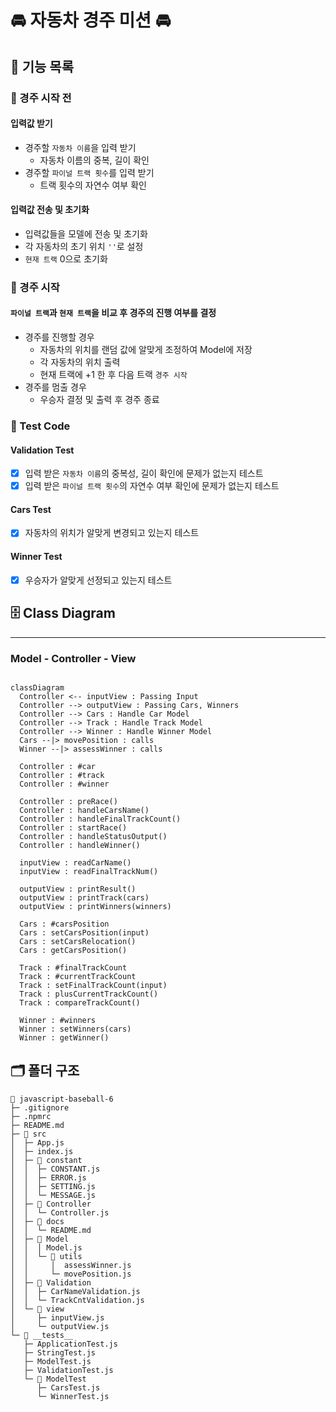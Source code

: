 # 🚘 자동차 경주 미션 🚘

## 📜 기능 목록

### 🏁 경주 시작 전  
#### 입력값 받기
- 경주할 `자동차 이름`을 입력 받기  
  + 자동차 이름의 중복, 길이 확인
- 경주할 `파이널 트랙 횟수`를 입력 받기
  + 트랙 횟수의 자연수 여부 확인 
#### 입력값 전송 및 초기화
- 입력값들을 모델에 전송 및 초기화
- 각 자동차의 초기 위치 `''`로 설정
- `현재 트랙` 0으로 초기화

### 🏁 경주 시작
#### `파이널 트랙`과 `현재 트랙`을 비교 후 경주의 진행 여부를 결정
- 경주를 진행할 경우
    + 자동차의 위치를 랜덤 값에 알맞게 조정하여 Model에 저장
    + 각 자동차의 위치 출력
    + 현재 트랙에 +1 한 후 다음 트랙 `경주 시작`
- 경주를 멈출 경우
    + 우승자 결정 및 출력 후 경주 종료

### 📑 Test Code
#### Validation Test
- [x] 입력 받은 `자동차 이름`의 중복성, 길이 확인에 문제가 없는지 테스트
- [x] 입력 받은 `파이널 트랙 횟수`의 자연수 여부 확인에 문제가 없는지 테스트
  
#### Cars Test
- [x] 자동차의 위치가 알맞게 변경되고 있는지 테스트

#### Winner Test
- [x] 우승자가 알맞게 선정되고 있는지 테스트

## 🗄️ Class Diagram
---
### Model - Controller - View
``` mermaid

classDiagram
  Controller <-- inputView : Passing Input
  Controller --> outputView : Passing Cars, Winners
  Controller --> Cars : Handle Car Model
  Controller --> Track : Handle Track Model
  Controller --> Winner : Handle Winner Model
  Cars --|> movePosition : calls
  Winner --|> assessWinner : calls

  Controller : #car
  Controller : #track
  Controller : #winner

  Controller : preRace() 
  Controller : handleCarsName()
  Controller : handleFinalTrackCount()
  Controller : startRace()
  Controller : handleStatusOutput()
  Controller : handleWinner()

  inputView : readCarName()
  inputView : readFinalTrackNum()

  outputView : printResult()
  outputView : printTrack(cars)
  outputView : printWinners(winners)

  Cars : #carsPosition
  Cars : setCarsPosition(input)
  Cars : setCarsRelocation()
  Cars : getCarsPosition()

  Track : #finalTrackCount
  Track : #currentTrackCount
  Track : setFinalTrackCount(input)
  Track : plusCurrentTrackCount()
  Track : compareTrackCount()
  
  Winner : #winners
  Winner : setWinners(cars)
  Winner : getWinner()
```

## 🗂️ 폴더 구조
```
📂 javascript-baseball-6
├─ .gitignore
├─ .npmrc
├─ README.md
├─ 📂 src
│  ├─ App.js
│  ├─ index.js
│  ├─ 📂 constant
│  │  ├─ CONSTANT.js
│  │  ├─ ERROR.js
│  │  ├─ SETTING.js
│  │  └─ MESSAGE.js
│  ├─ 📂 Controller
│  │  └─ Controller.js
│  ├─ 📂 docs
│  │  └─ README.md
│  ├─ 📂 Model
│  │  │ Model.js
│  │  └─ 📂 utils
│  │     │  assessWinner.js
│  │     └─ movePosition.js
│  ├─ 📂 Validation
│  │  ├─ CarNameValidation.js
│  │  └─ TrackCntValidation.js
│  └─ 📂 view
│     ├─ inputView.js
│     └─ outputView.js
└─ 📂 __tests__
   ├─ ApplicationTest.js
   ├─ StringTest.js
   ├─ ModelTest.js
   ├─ ValidationTest.js
   └─ 📂 ModelTest
      ├─ CarsTest.js
      └─ WinnerTest.js

```